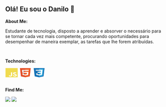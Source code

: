 ## Olá! Eu sou o Danilo 👋

 **About Me:**
 
Estudante de tecnologia, disposto a aprender e absorver o necessário para se tornar cada vez mais competente, procurando oportunidades para desempenhar de maneira exemplar, as tarefas que lhe forem atribuídas.

<br>

**Technologies:**

<div>
 <img align="center" alt="" height="30" width="40" src="https://raw.githubusercontent.com/devicons/devicon/master/icons/javascript/javascript-plain.svg"> 
  
 <img align="center" alt="" height="30" width="40" src="https://raw.githubusercontent.com/devicons/devicon/master/icons/html5/html5-original.svg"> 
  
 <img align="center" alt="" height="30" width="40" src="https://raw.githubusercontent.com/devicons/devicon/master/icons/css3/css3-original.svg">
</div>

<br>

**Find Me:**

<div>
  <a href="https://www.linkedin.com/in/danilo-gon%C3%A7alves-77b448145/" target="_blank"><img src="https://img.shields.io/badge/-LinkedIn-%230077B5?style=for-the-badge&logo=linkedin&logoColor=white" target="_blank"></a> <a href="https://www.instagram.com/danilogoncalvess94/" target="_blank"><img src="https://img.shields.io/badge/-Instagram-%23E4405F?style=for-the-badge&logo=instagram&logoColor=white" target="_blank"></a>
</div>
 


<!--
**danilogoncalves94/danilogoncalves94** is a ✨ _special_ ✨ repository because its `README.md` (this file) appears on your GitHub profile.

Here are some ideas to get you started:

- 🔭 I’m currently working on ...
- 🌱 I’m currently learning ...
- 👯 I’m looking to collaborate on ...
- 🤔 I’m looking for help with ...
- 💬 Ask me about ...
- 📫 How to reach me: ...
- 😄 Pronouns: ...
- ⚡ Fun fact: ...
-->
